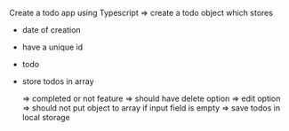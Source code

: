 Create a todo app using Typescript
=> create a todo object which stores

- date of creation
- have a unique id
- todo
- store todos in array

  => completed or not feature
  => should have delete option
  => edit option
  => should not put object to array if input field is empty
  => save todos in local storage
